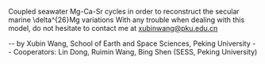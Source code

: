 Coupled seawater Mg-Ca-Sr cycles in order to reconstruct the secular marine \delta^{26}Mg variations
With any trouble when dealing with this model, do not hesitate to contact me at xubinwang@pku.edu.cn

-- by Xubin Wang, School of Earth and Space Sciences, Peking University
-- Cooperators: Lin Dong, Ruimin Wang, Bing Shen (SESS, Peking University)
